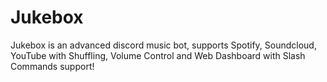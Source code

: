 # Jukebox
Jukebox is an advanced discord music bot, supports Spotify, Soundcloud, YouTube with Shuffling, Volume Control and Web Dashboard with Slash Commands support!
